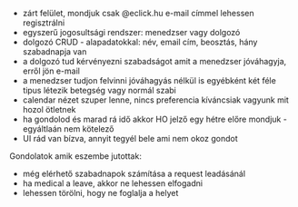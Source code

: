 
- zárt felület, mondjuk csak @eclick.hu e-mail címmel lehessen regisztrálni
- egyszerű jogosultsági rendszer: menedzser vagy dolgozó
- dolgozó CRUD - alapadatokkal: név, email cím, beosztás, hány szabadnapja van
- a dolgozó tud kérvényezni szabadságot amit a menedzser jóváhagyja, erről jön e-mail
- a menedzser tudjon felvinni jóváhagyás nélkül is egyébként két féle tipus létezik betegség vagy normál szabi
- calendar nézet szuper lenne, nincs preferencia kíváncsiak vagyunk mit hozol ötletnek
- ha gondolod és marad rá idő akkor HO jelző egy hétre előre mondjuk - egyáltlaán nem kötelező
- UI rád van bízva, annyit tegyél bele ami nem okoz gondot

Gondolatok amik eszembe jutottak:
- még elérhető szabadnapok számítása a request leadásánál
- ha medical a leave, akkor ne lehessen elfogadni
- lehessen törölni, hogy ne foglalja a helyet